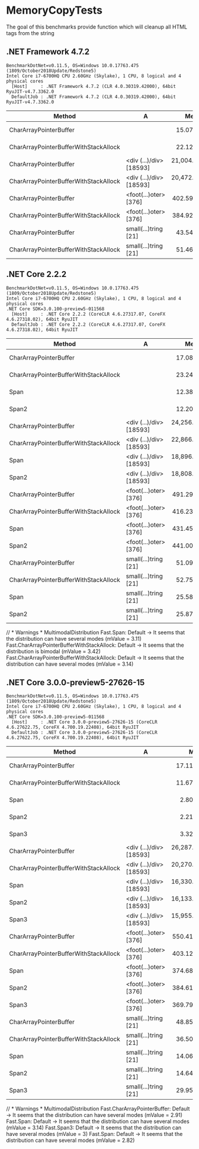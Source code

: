 # MemoryCopyTests

The goal of this benchmarks provide function which will cleanup all HTML tags from the string

## .NET Framework 4.7.2
```
BenchmarkDotNet=v0.11.5, OS=Windows 10.0.17763.475 (1809/October2018Update/Redstone5)
Intel Core i7-6700HQ CPU 2.60GHz (Skylake), 1 CPU, 8 logical and 4 physical cores
  [Host]     : .NET Framework 4.7.2 (CLR 4.0.30319.42000), 64bit RyuJIT-v4.7.3362.0
  DefaultJob : .NET Framework 4.7.2 (CLR 4.0.30319.42000), 64bit RyuJIT-v4.7.3362.0
```

|                                Method |                       A |         Mean |       Error |      StdDev |
|-------------------------------------- |------------------------ |-------------:|------------:|------------:|
|                CharArrayPointerBuffer |                         |     15.07 ns |   0.3757 ns |   0.3331 ns |
| CharArrayPointerBufferWithStackAllock |                         |     22.12 ns |   0.5399 ns |   0.4508 ns |
|                CharArrayPointerBuffer | <div (...)/div> [18593] | 21,004.97 ns | 395.9096 ns | 370.3340 ns |
| CharArrayPointerBufferWithStackAllock | <div (...)/div> [18593] | 20,472.10 ns | 256.2283 ns | 227.1397 ns |
|                CharArrayPointerBuffer |   <foot(...)oter> [376] |    402.59 ns |   7.7258 ns |   7.5878 ns |
| CharArrayPointerBufferWithStackAllock |   <foot(...)oter> [376] |    384.92 ns |   7.1985 ns |   6.7335 ns |
|                CharArrayPointerBuffer |    small(...)tring [21] |     43.54 ns |   0.9537 ns |   1.6703 ns |
| CharArrayPointerBufferWithStackAllock |    small(...)tring [21] |     51.46 ns |   0.4759 ns |   0.4452 ns |

## .NET Core 2.2.2

```
BenchmarkDotNet=v0.11.5, OS=Windows 10.0.17763.475 (1809/October2018Update/Redstone5)
Intel Core i7-6700HQ CPU 2.60GHz (Skylake), 1 CPU, 8 logical and 4 physical cores
.NET Core SDK=3.0.100-preview5-011568
  [Host]     : .NET Core 2.2.2 (CoreCLR 4.6.27317.07, CoreFX 4.6.27318.02), 64bit RyuJIT
  DefaultJob : .NET Core 2.2.2 (CoreCLR 4.6.27317.07, CoreFX 4.6.27318.02), 64bit RyuJIT
```

|                                Method |                       A |         Mean |       Error |        StdDev |
|-------------------------------------- |------------------------ |-------------:|------------:|--------------:|
|                CharArrayPointerBuffer |                         |     17.08 ns |   0.4455 ns |     0.8033 ns |
| CharArrayPointerBufferWithStackAllock |                         |     23.24 ns |   0.5611 ns |     0.7680 ns |
|                                  Span |                         |     12.38 ns |   0.3520 ns |     0.3615 ns |
|                                 Span2 |                         |     12.20 ns |   0.3456 ns |     0.6232 ns |
|                CharArrayPointerBuffer | <div (...)/div> [18593] | 24,256.40 ns | 480.4840 ns | 1,113.5947 ns |
| CharArrayPointerBufferWithStackAllock | <div (...)/div> [18593] | 22,866.39 ns | 468.0550 ns | 1,273.3782 ns |
|                                  Span | <div (...)/div> [18593] | 18,896.73 ns | 376.6990 ns |   895.2650 ns |
|                                 Span2 | <div (...)/div> [18593] | 18,808.79 ns | 376.0150 ns |   809.4120 ns |
|                CharArrayPointerBuffer |   <foot(...)oter> [376] |    491.29 ns |   9.8867 ns |    20.1959 ns |
| CharArrayPointerBufferWithStackAllock |   <foot(...)oter> [376] |    416.23 ns |   8.3985 ns |    16.3807 ns |
|                                  Span |   <foot(...)oter> [376] |    431.45 ns |   8.7330 ns |    15.7473 ns |
|                                 Span2 |   <foot(...)oter> [376] |    441.00 ns |   9.5895 ns |    14.3531 ns |
|                CharArrayPointerBuffer |    small(...)tring [21] |     51.09 ns |   1.1290 ns |     2.0645 ns |
| CharArrayPointerBufferWithStackAllock |    small(...)tring [21] |     52.75 ns |   1.1500 ns |     2.4756 ns |
|                                  Span |    small(...)tring [21] |     25.58 ns |   0.5702 ns |     0.9044 ns |
|                                 Span2 |    small(...)tring [21] |     25.87 ns |   0.6235 ns |     0.6930 ns |

// * Warnings *
MultimodalDistribution
  Fast.Span: Default                                  -> It seems that the distribution can have several modes (mValue = 3.11)
  Fast.CharArrayPointerBufferWithStackAllock: Default -> It seems that the distribution is bimodal (mValue = 3.42)
  Fast.CharArrayPointerBufferWithStackAllock: Default -> It seems that the distribution can have several modes (mValue = 3.14)



## .NET Core 3.0.0-preview5-27626-15
```
BenchmarkDotNet=v0.11.5, OS=Windows 10.0.17763.475 (1809/October2018Update/Redstone5)
Intel Core i7-6700HQ CPU 2.60GHz (Skylake), 1 CPU, 8 logical and 4 physical cores
.NET Core SDK=3.0.100-preview5-011568
  [Host]     : .NET Core 3.0.0-preview5-27626-15 (CoreCLR 4.6.27622.75, CoreFX 4.700.19.22408), 64bit RyuJIT
  DefaultJob : .NET Core 3.0.0-preview5-27626-15 (CoreCLR 4.6.27622.75, CoreFX 4.700.19.22408), 64bit RyuJIT
```

|                                Method |                       A |          Mean |       Error |      StdDev |
|-------------------------------------- |------------------------ |--------------:|------------:|------------:|
|                CharArrayPointerBuffer |                         |     17.112 ns |   0.4318 ns |   0.7094 ns |
| CharArrayPointerBufferWithStackAllock |                         |     11.673 ns |   0.3305 ns |   0.3674 ns |
|                                  Span |                         |      2.808 ns |   0.1074 ns |   0.1005 ns |
|                                 Span2 |                         |      2.213 ns |   0.1566 ns |   0.1465 ns |
|                                 Span3 |                         |      3.322 ns |   0.1639 ns |   0.2453 ns |
|                CharArrayPointerBuffer | <div (...)/div> [18593] | 26,287.959 ns | 275.7432 ns | 244.4392 ns |
| CharArrayPointerBufferWithStackAllock | <div (...)/div> [18593] | 20,270.300 ns | 370.6945 ns | 328.6110 ns |
|                                  Span | <div (...)/div> [18593] | 16,330.612 ns | 323.6889 ns | 474.4590 ns |
|                                 Span2 | <div (...)/div> [18593] | 16,133.109 ns | 272.0607 ns | 254.4858 ns |
|                                 Span3 | <div (...)/div> [18593] | 15,955.992 ns | 311.6672 ns | 306.0989 ns |
|                CharArrayPointerBuffer |   <foot(...)oter> [376] |    550.419 ns |  11.0909 ns |  12.7723 ns |
| CharArrayPointerBufferWithStackAllock |   <foot(...)oter> [376] |    403.129 ns |  16.5893 ns |  17.0359 ns |
|                                  Span |   <foot(...)oter> [376] |    374.680 ns |   6.4529 ns |   6.0360 ns |
|                                 Span2 |   <foot(...)oter> [376] |    384.612 ns |   5.8185 ns |   5.4426 ns |
|                                 Span3 |   <foot(...)oter> [376] |    369.795 ns |   7.0625 ns |   8.1331 ns |
|                CharArrayPointerBuffer |    small(...)tring [21] |     48.858 ns |   1.0508 ns |   1.3289 ns |
| CharArrayPointerBufferWithStackAllock |    small(...)tring [21] |     36.500 ns |   0.8240 ns |   1.1552 ns |
|                                  Span |    small(...)tring [21] |     14.064 ns |   0.2393 ns |   0.2238 ns |
|                                 Span2 |    small(...)tring [21] |     14.646 ns |   0.3802 ns |   0.3904 ns |
|                                 Span3 |    small(...)tring [21] |     29.956 ns |   0.6921 ns |   0.7405 ns |

// * Warnings *
MultimodalDistribution
  Fast.CharArrayPointerBuffer: Default -> It seems that the distribution can have several modes (mValue = 2.91)
  Fast.Span: Default                   -> It seems that the distribution can have several modes (mValue = 3.14)
  Fast.Span3: Default                  -> It seems that the distribution can have several modes (mValue = 3)
  Fast.Span: Default                   -> It seems that the distribution can have several modes (mValue = 2.82)